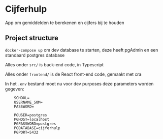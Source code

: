 # Cijferhulp
App om gemiddelden te berekenen en cijfers bij te houden


## Project structure
`docker-compose up` om dev database te starten, deze heeft pgAdmin en een standaard postgres database

Alles onder `src/` is back-end code, in Typescript

Alles onder `frontend/` is de React front-end code, gemaakt met cra

In het `.env` bestand moet nu voor dev purposes deze parameters worden gegeven:
```
    SCHOOL=
    USERNAME_SOM=
    PASSWORD=

    PGUSER=postgres
    PGHOST=localhost
    PGPASSWORD=postgres
    PGDATABASE=cijferhulp
    PGPORT=5432
```
